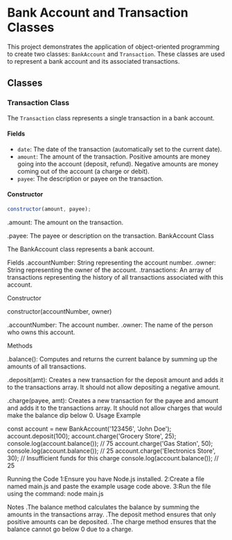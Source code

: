 # Bank Account and Transaction Classes

This project demonstrates the application of object-oriented programming to create two classes: `BankAccount` and `Transaction`. These classes are used to represent a bank account and its associated transactions.

## Classes

### Transaction Class

The `Transaction` class represents a single transaction in a bank account.

#### Fields

- `date`: The date of the transaction (automatically set to the current date).
- `amount`: The amount of the transaction. Positive amounts are money going into the account (deposit, refund). Negative amounts are money coming out of the account (a charge or debit).
- `payee`: The description or payee on the transaction.

#### Constructor

```javascript
constructor(amount, payee);
```

.amount: The amount on the transaction.

.payee: The payee or description on the transaction.
BankAccount Class

The BankAccount class represents a bank account.

Fields
.accountNumber: String representing the account number.
.owner: String representing the owner of the account.
.transactions: An array of transactions representing the history of all transactions associated with this account.

Constructor

constructor(accountNumber, owner)

.accountNumber: The account number.
.owner: The name of the person who owns this account.

Methods

.balance(): Computes and returns the current balance by summing up the amounts of all transactions.

.deposit(amt): Creates a new transaction for the deposit amount and adds it to the transactions array. It should not allow depositing a negative amount.

.charge(payee, amt): Creates a new transaction for the payee and amount and adds it to the transactions array. It should not allow charges that would make the balance dip below 0.
Usage
Example

const account = new BankAccount('123456', 'John Doe');
account.deposit(100);
account.charge('Grocery Store', 25);
console.log(account.balance()); // 75
account.charge('Gas Station', 50);
console.log(account.balance()); // 25
account.charge('Electronics Store', 30); // Insufficient funds for this charge
console.log(account.balance()); // 25

Running the Code
1:Ensure you have Node.js installed.
2:Create a file named main.js and paste the example usage code above.
3:Run the file using the command:
node main.js

Notes
.The balance method calculates the balance by summing the amounts in the transactions array.
.The deposit method ensures that only positive amounts can be deposited.
.The charge method ensures that the balance cannot go below 0 due to a charge.
